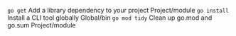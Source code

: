 `go get`	Add a library dependency to your project	Project/module
`go install`	Install a CLI tool globally	Global/bin
`go mod tidy`	Clean up go.mod and go.sum	Project/module
